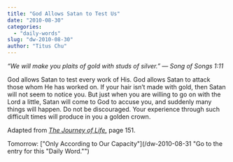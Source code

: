 ```yaml
---
title: "God Allows Satan to Test Us"
date: "2010-08-30"
categories: 
  - "daily-words"
slug: "dw-2010-08-30"
author: "Titus Chu"
---
```


_“We will make you plaits of gold with studs of silver.” — Song of Songs 1:11_

God allows Satan to test every work of His. God allows Satan to attack those whom He has worked on. If your hair isn’t made with gold, then Satan will not seem to notice you. But just when you are willing to go on with the Lord a little, Satan will come to God to accuse you, and suddenly many things will happen. Do not be discouraged. Your experience through such difficult times will produce in you a golden crown.

Adapted from _[The Journey of Life](/book-journey/ "Go to the listing for this book.")[,](/book-journey/ "Go to the listing for this book.")_ page 151.

Tomorrow: ["Only According to Our Capacity"](/dw-2010-08-31 "Go to the entry for this "Daily Word."")

